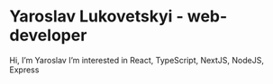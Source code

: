 <h1>Yaroslav Lukovetskyi - web-developer </h1>

Hi, I’m Yaroslav
I’m interested in React, TypeScript, NextJS, NodeJS, Express

